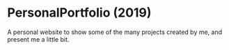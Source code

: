 # PersonalPortfolio (2019)

A personal website to show some of the many projects created by me, and present me a little bit.

